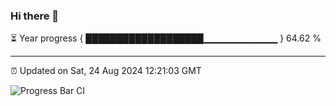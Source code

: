 ### Hi there 👋

⏳ Year progress { ███████████████████▁▁▁▁▁▁▁▁▁▁▁ } 64.62 %

---

⏰ Updated on Sat, 24 Aug 2024 12:21:03 GMT

![Progress Bar CI](https://github.com/liununu/liununu/workflows/Progress%20Bar%20CI/badge.svg)
